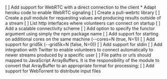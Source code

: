 [ ] Add support for WebRTC with a direct connection to the client
    * Adapt heroku code to enable WebRTC signaling
[ ] Create a pull-webrtc library
[ ] Create a pull module for requesting values and producing results 
    outside of a stream
[ ] List http interfaces where volunteers can connect on startup
[ ] Add a scalable connectivity scheme
[ ] Add option to specify the functor argument using simply the npm package name
[ ] Add support for starting on additional cores on the same machine (--cores=N (true, N=1)) 
[ ] Add support for grid5k (--grid5k=N (false, N=0))
[ ] Add support for stdin
[ ] Add integration with Twitter to enable volunteers to connect automatically to newer streams produced by a specific user
[ ] File paths or urls should mapped to JavaScript ArrayBuffers. It is
    the responsibility of the module to convert that ArrayBuffer to an
    appropriate format for processing;
[ ] Add support for WebTorrent to distribute input files
